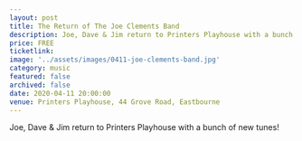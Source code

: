```yaml
---
layout: post
title: The Return of The Joe Clements Band
description: Joe, Dave & Jim return to Printers Playhouse with a bunch of new tunes!
price: FREE
ticketlink: 
image: '../assets/images/0411-joe-clements-band.jpg'
category: music
featured: false
archived: false
date: 2020-04-11 20:00:00
venue: Printers Playhouse, 44 Grove Road, Eastbourne
---
```


Joe, Dave & Jim return to Printers Playhouse with a bunch of new tunes!
